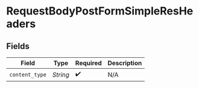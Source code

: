 # RequestBodyPostFormSimpleResHeaders


## Fields

| Field              | Type               | Required           | Description        |
| ------------------ | ------------------ | ------------------ | ------------------ |
| `content_type`     | *String*           | :heavy_check_mark: | N/A                |